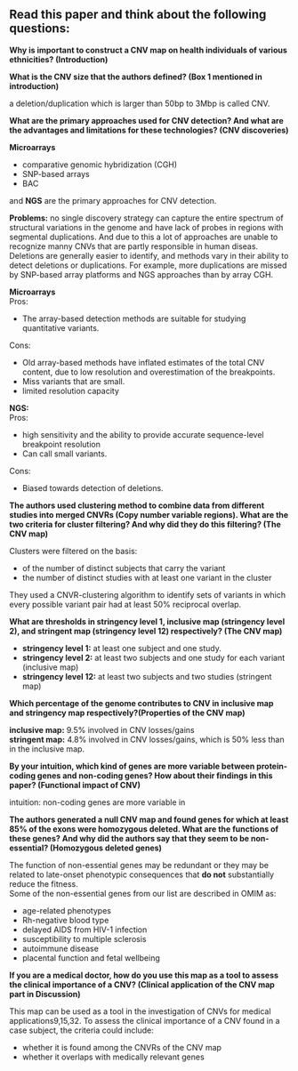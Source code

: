## Read this paper and think about the following questions:

**Why is important to construct a CNV map on health individuals of various ethnicities? (Introduction)**



**What is the CNV size that the authors defined? (Box 1 mentioned in introduction)**

a deletion/duplication which is larger than 50bp to 3Mbp is called CNV.  

**What are the primary approaches used for CNV detection? And what are the advantages and limitations for these technologies? (CNV discoveries)**

**Microarrays**
* comparative genomic hybridization (CGH)
*  SNP-based arrays
*  BAC

and **NGS** are the primary approaches for CNV detection.

**Problems:** no single discovery strategy can capture the entire spectrum of structural variations in the genome and have lack of probes in regions with segmental duplications. And due to this a lot of approaches are unable to recognize manny CNVs that are partly responsible in human diseas.  
Deletions are generally easier to identify, and methods vary in their ability to detect deletions or duplications. For example, more duplications are missed by SNP-based array platforms and NGS approaches than by array CGH.  

**Microarrays**  
Pros:  
- The array-based detection methods are suitable for studying quantitative variants.  

Cons:  
- Old array-based methods have inflated estimates of the total CNV content, due to low resolution and overestimation of the breakpoints.  
- Miss variants that are small.  
- limited resolution capacity


**NGS:**  
Pros:  
- high sensitivity and the ability to provide accurate sequence-level breakpoint resolution
- Can call small variants.  

Cons:  
- Biased towards detection of deletions.  

**The authors used clustering method to combine data from different studies into merged CNVRs (Copy number variable regions). What are the two criteria for cluster filtering? And why did they do this filtering? (The CNV map)**

Clusters were filtered on the basis:
- of the number of distinct subjects that carry the variant  
- the number of distinct studies with at least one variant in the cluster  
 
They used a CNVR-clustering algorithm to identify sets of variants in which every possible variant pair had at least 50% reciprocal overlap.

**What are thresholds in stringency level 1, inclusive map (stringency level 2), and stringent map (stringency level 12) respectively? (The CNV map)**

- **stringency level 1:** at least one subject and one study.  
- **stringency level 2:** at least two subjects and one study for each variant (inclusive map)
- **stringency level 12:** at least two subjects and two studies (stringent map)   

**Which percentage of the genome contributes to CNV in inclusive map and stringency map respectively?(Properties of the CNV map)**

**inclusive map:** 9.5% involved in CNV losses/gains  
**stringent map:** 4.8% involved in CNV losses/gains, which is 50% less than in the inclusive map.  

**By your intuition, which kind of genes are more variable between protein-coding genes and non-coding genes? How about their findings in this paper? (Functional impact of CNV)**

intuition: non-coding genes are more variable in

**The authors generated a null CNV map and found genes for which at least 85% of the exons were homozygous deleted. What are the functions of these genes? And why did the authors say that they seem to be non-essential? (Homozygous deleted genes)**

The function of non-essential genes may be redundant or they may be related to late-onset phenotypic consequences that **do not** substantially reduce the fitness.  
Some of the non-essential genes from our list are described in OMIM as:
- age-related phenotypes 
- Rh-negative blood type 
- delayed AIDS from HIV-1 infection 
- susceptibility to multiple sclerosis  
- autoimmune disease  
- placental function and fetal wellbeing 

**If you are a medical doctor, how do you use this map as a tool to assess the clinical importance of a CNV? (Clinical application of the CNV map part in Discussion)**

This map can be used as a tool in the investigation of CNVs for medical applications9,15,32. To assess the clinical importance of a CNV found in a case subject, the criteria could include:  
- whether it is found among the CNVRs of the CNV map 
- whether it overlaps with medically relevant genes
